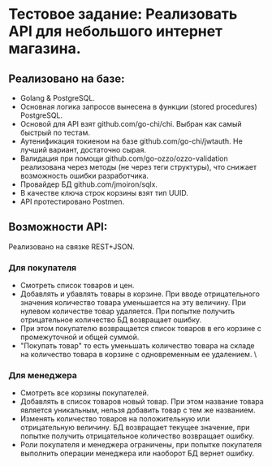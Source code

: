 # Тестовое задание: Реализовать API для небольшого интернет магазина.

## Реализовано на базе:
*   Golang & PostgreSQL.
*   Основная логика запросов вынесена в функции (stored procedures) PostgreSQL.
*   Основой для API взят github.com/go-chi/chi. Выбран как самый быстрый по тестам.
*   Аутенификация токиеном на базе github.com/go-chi/jwtauth. Не лучший вариант, достаточно сырая.
*   Валидация при помощи github.com/go-ozzo/ozzo-validation реализована через методы (не через теги структуры), что снижает возможность ошибки разработчика.
*   Провайдер БД github.com/jmoiron/sqlx.
*   В качестве ключа строк корзины взят тип UUID.
*   API протестировано Postmen.

## Возможности API:
Реализовано на связке REST+JSON.
### Для покупателя
*   Смотреть список товаров и цен.
*   Добавлять и убавлять товары в корзине. При вводе отрицательного значения количество товара уменьшается на эту величину. При нулевом количестве товар удаляется. При попытке получить отрицательное количество БД возвращает ошибку.
*   При этом покупателю возвращается список товаров в его корзине с промежуточной и общей суммой.
*   "Покупать товар" то есть уменьшать количество товара на складе на количество товара в корзине с одновременным ее удалением. \
### Для менеджера
*   Смотреть все корзины покупателей.
*   Добавлять в список товаров новый товар. При этом название товара является уникальным, нельзя добавить товар с тем же названием.
*   Изменять количество товаров на положительную или отрицательную величину. БД возвращает текущее значение, при попытке получить отрицательное количество возвращает ошибку.
*   Роли покупателя и менеджера ограничены, при попытке покупателя выполнить операции менеджера или наоборот БД вернет ошибку.





